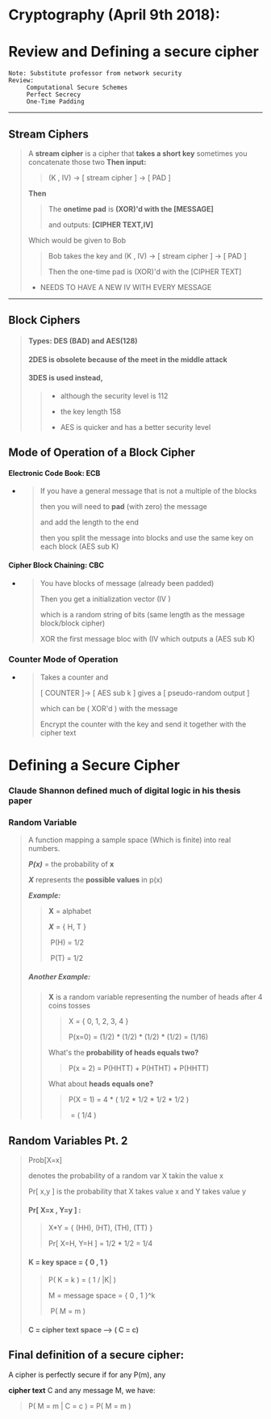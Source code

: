 # Cryptography (April 9th 2018): 
# Review and Defining a secure cipher

```
Note: Substitute professor from network security
Review: 
     Computational Secure Schemes
     Perfect Secrecy
     One-Time Padding
```
------

## **Stream Ciphers**
> A **stream cipher** is a cipher that **takes a short key**
> sometimes you concatenate those two
> **Then input:** 
>
> >  (K , IV)  -> [ stream cipher ]  -> [    PAD    ]
>
> **Then**
>
> > The **onetime pad** is **(XOR)'d with the [MESSAGE]**
> >
> > and outputs: **[CIPHER TEXT,IV]**
>
> Which would be given to Bob 
>
> > Bob takes the key and (K , IV) -> [ stream cipher ] -> [	 PAD	 ] 
> >
> > Then the one-time pad is (XOR)'d with the  [CIPHER TEXT]
>
> - NEEDS TO HAVE A NEW IV WITH EVERY MESSAGE

------

## Block Ciphers

> #### Types: DES (BAD) and AES(128)
>
> #### 2DES is obsolete because of the meet in the middle attack
>
> #### 3DES is used instead, 
>
> > - although the security level is 112
> >
> >
> > - the key length 158
> > - AES is quicker and has a better security level

## Mode of Operation of a Block Cipher

#### Electronic Code Book: ECB

- > If you have a general message that is not a multiple of the blocks
  >
  > then you will need to **pad** (with zero) the message 
  >
  > and add the length to the end
  >
  > then you split the message into blocks and use the same key on each block (AES sub K)

#### Cipher Block Chaining: CBC

- > You have blocks of message (already been padded)
  >
  > Then you get a initialization vector (IV )
  >
  > which is a random string of bits (same length as the message block/block cipher)
  >
  > XOR the first message bloc with (IV which outputs a (AES sub  K)

### Counter Mode of Operation

- > Takes a counter and 
  >
  > [ COUNTER ]-> [ AES sub k ] gives a [ pseudo-random output ] 
  >
  > which can be ( XOR'd ) with the message
  >
  > Encrypt the counter with the key and send it together with the cipher text

# Defining a Secure Cipher

### Claude Shannon defined much of digital logic in his thesis paper



### Random Variable

> A function mapping a sample space (Which is finite) into real numbers.
>
> ***P(x)*** = the probability of **x**
>
> ***X*** represents the **possible values** in p(x) 
>
> ***Example:*** 
>
> > **X** = alphabet
> >
> > ***X*** = {  H, T  }
> >
> > ​	P(H) = 1/2
> >
> > ​	P(T) = 1/2
>
> ##### Another Example:
>
> > **X** is a random variable representing the number of heads after 4 coins tosses
> >
> > > X = { 0, 1, 2, 3, 4 }
> > >
> > > P(x=0) = (1/2) * (1/2) * (1/2) * (1/2) = (1/16)
> >
> > What's the **probability of heads equals two?**
> >
> > > P(x = 2) = P(HHTT) + P(HTHT) + P(HHTT)
> >
> > What about **heads equals one?**
> >
> > > P(X = 1) = 4 * ( 1/2 * 1/2 * 1/2 * 1/2  )
> > >
> > > ​	       = ( 1/4 )

## Random Variables Pt. 2

> Prob[X=x] 
>
> denotes the probability of a random var X takin the value x
>
> Pr[ x,y ] is the probability that X takes value x and Y takes value y
>
> #### Pr[ X=x , Y=y ] :
>
> > X*Y = { (HH), (HT), (TH), (TT) }
> >
> > Pr[ X=H, Y=H ] = 1/2 * 1/2 = 1/4
>
> #### K = key space = { 0 , 1 }
>
> > P( K = k ) = ( 1 / |K| )
> >
> > M = message space = { 0 , 1 }^k
> >
> > ​	P( M = m )
>
> #### C = cipher text space --> ( C = c)

## Final definition of a secure cipher:

A cipher is perfectly secure if for any P(m), any 

**cipher text** C and any message M, we have:

> P( M = m | C = c ) = P( M = m )
